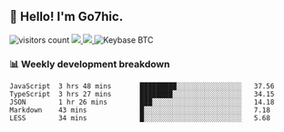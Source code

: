 ## 👋 Hello! I'm Go7hic.

 ![visitors count](https://visitors-by-url-pls-dont-use-this-in-your-repo.vercel.app/Go7hic-github-readme)
 <a href="https://twitter.com/Go7hic">
    <img src="https://img.shields.io/badge/-@Go7hic-1ca0f1?style=flat-square&labelColor=1ca0f1&logo=twitter&logoColor=white&link=https://twitter.com/Go7hic">
   <a/>
   <a href="mailto:gtfx0209@gmail.com">
    <img src="https://img.shields.io/badge/-gtfx0209@gmail.com-c14438?style=flat-square&logo=Gmail&logoColor=white&link=mailto:gtfx0209@gmail.com">
   <a/>
    ![Keybase BTC](https://img.shields.io/keybase/btc/Go7hic)
 <!--
🔭 I’m currently working
🌱 I’m currently learning
💬 Ask me about 
📫 How to reach me: 
⚡ Fun fact: 
-->
 <!--
![My Github Stats](https://github-readme-stats.vercel.app/api?username=Go7hic&show_icons=true&count_private=true)

-->

### 📊 Weekly development breakdown
<!--START_SECTION:waka-->
```text
JavaScript  3 hrs 48 mins       █████████░░░░░░░░░░░░░░░░   37.56 
TypeScript  3 hrs 27 mins       ████████░░░░░░░░░░░░░░░░░   34.15 
JSON        1 hr 26 mins        ███░░░░░░░░░░░░░░░░░░░░░░   14.18 
Markdown    43 mins             █░░░░░░░░░░░░░░░░░░░░░░░░   7.18 
LESS        34 mins             █░░░░░░░░░░░░░░░░░░░░░░░░   5.68
```
<!--END_SECTION:waka-->
    

